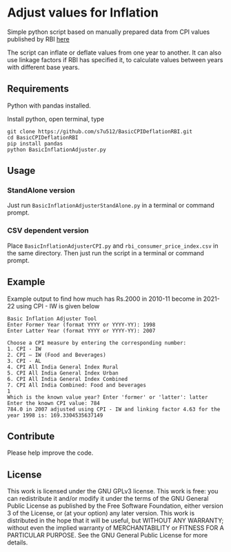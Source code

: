 # Adjust values for Inflation

Simple python script based on manually prepared data from CPI values published by RBI [here](https://www.rbi.org.in/scripts/AnnualPublications.aspx?head=Handbook%20of%20Statistics%20on%20Indian%20Economy)

The script can inflate or deflate values from one year to another. It can also use linkage factors if RBI has specified it, to calculate values between years with different base years.


## Requirements

Python with pandas installed.

Install python,
open terminal, type 
```shell
git clone https://github.com/s7u512/BasicCPIDeflationRBI.git
cd BasicCPIDeflationRBI
pip install pandas
python BasicInflationAdjuster.py
```

## Usage

### StandAlone version
Just run `BasicInflationAdjusterStandAlone.py` in a terminal or command prompt.
### CSV dependent version
Place `BasicInflationAdjusterCPI.py` and `rbi_consumer_price_index.csv` in the same directory.
Then just run the script in a terminal or command prompt. 

## Example

Example output to find how much has Rs.2000 in 2010-11 become in 2021-22 using CPI - IW is given below


```shell
Basic Inflation Adjuster Tool
Enter Former Year (format YYYY or YYYY-YY): 1998
Enter Latter Year (format YYYY or YYYY-YY): 2007

Choose a CPI measure by entering the corresponding number:
1. CPI - IW
2. CPI – IW (Food and Beverages)
3. CPI - AL
4. CPI All India General Index Rural
5. CPI All India General Index Urban
6. CPI All India General Index Combined
7. CPI All India Combined: Food and beverages
1
Which is the known value year? Enter 'former' or 'latter': latter
Enter the known CPI value: 784
784.0 in 2007 adjusted using CPI - IW and linking factor 4.63 for the year 1998 is: 169.3304535637149
````

## Contribute
Please help improve the code.

## License
This work is licensed under the GNU GPLv3 license. This work is free: you can redistribute it and/or modify it under the terms of the GNU General Public License as published by the Free Software Foundation, either version 3 of the License, or (at your option) any later version. This work is distributed in the hope that it will be useful, but WITHOUT ANY WARRANTY; without even the implied warranty of MERCHANTABILITY or FITNESS FOR A PARTICULAR PURPOSE. See the GNU General Public License for more details.

